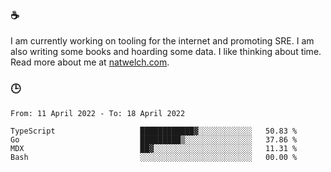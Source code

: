 ### ☕

I am currently working on tooling for the internet and promoting SRE. I am also writing some books and hoarding some data. I like thinking about time. Read more about me at [natwelch.com](https://natwelch.com).

### 🕒

<!--START_SECTION:waka-->

```text
From: 11 April 2022 - To: 18 April 2022

TypeScript                   ████████████▓░░░░░░░░░░░░   50.83 %
Go                           █████████▒░░░░░░░░░░░░░░░   37.86 %
MDX                          ██▓░░░░░░░░░░░░░░░░░░░░░░   11.31 %
Bash                         ░░░░░░░░░░░░░░░░░░░░░░░░░   00.00 %
```

<!--END_SECTION:waka-->
